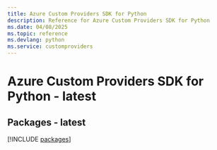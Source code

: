 ```yaml
---
title: Azure Custom Providers SDK for Python
description: Reference for Azure Custom Providers SDK for Python
ms.date: 04/08/2025
ms.topic: reference
ms.devlang: python
ms.service: customproviders
---
```

# Azure Custom Providers SDK for Python - latest
## Packages - latest
[!INCLUDE [packages](custom-providers-index.md)]